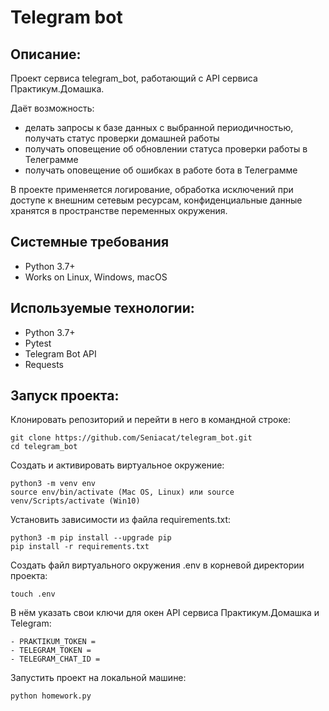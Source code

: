 # Telegram bot
## Описание:
Проект сервиса telegram_bot, работающий с API сервиса Практикум.Домашка.

Даёт возможность:
- делать запросы к базе данных с выбранной периодичностью, получать статус проверки домашней работы
- получать оповещение об обновлении статуса проверки работы в Телеграмме
- получать оповещение об ошибках в работе бота в Телеграмме 

В проекте применяется логирование, обработка исключений при доступе к внешним сетевым ресурсам, конфиденциальные данные хранятся в пространстве переменных окружения.

## Системные требования
- Python 3.7+
- Works on Linux, Windows, macOS

## Используемые технологии:
- Python 3.7+
- Pytest
- Telegram Bot API
- Requests

## Запуск проекта:
Клонировать репозиторий и перейти в него в командной строке:
```
git clone https://github.com/Seniacat/telegram_bot.git
cd telegram_bot
```
Cоздать и активировать виртуальное окружение:
```
python3 -m venv env
source env/bin/activate (Mac OS, Linux) или source venv/Scripts/activate (Win10)
```
Установить зависимости из файла requirements.txt:
```
python3 -m pip install --upgrade pip
pip install -r requirements.txt
```
Создать файл виртуального окружения .env в корневой директории проекта:
```
touch .env
```
В нём указать свои ключи для окен API сервиса Практикум.Домашка и Telegram:
```
- PRAKTIKUM_TOKEN =
- TELEGRAM_TOKEN =
- TELEGRAM_CHAT_ID =
```
Запустить проект на локальной машине:
```
python homework.py
```
